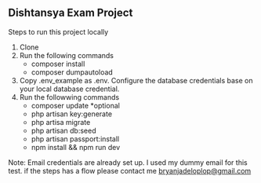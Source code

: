 ## Dishtansya Exam Project
Steps to run this project locally

1. Clone
2. Run the following commands
    - composer install
    - composer dumpautoload
3. Copy .env_example as .env. Configure the database credentials base on your local database credential.
4. Run the followwing commands
    - composer update *optional
    - php artisan key:generate
    - php artisa migrate
    - php artisan db:seed
    - php artisan passport:install
    - npm install && npm run dev

Note: Email credentials are already set up. I used my dummy email for this test.
if the steps has a flow please contact me bryanjadeloplop@gmail.com
